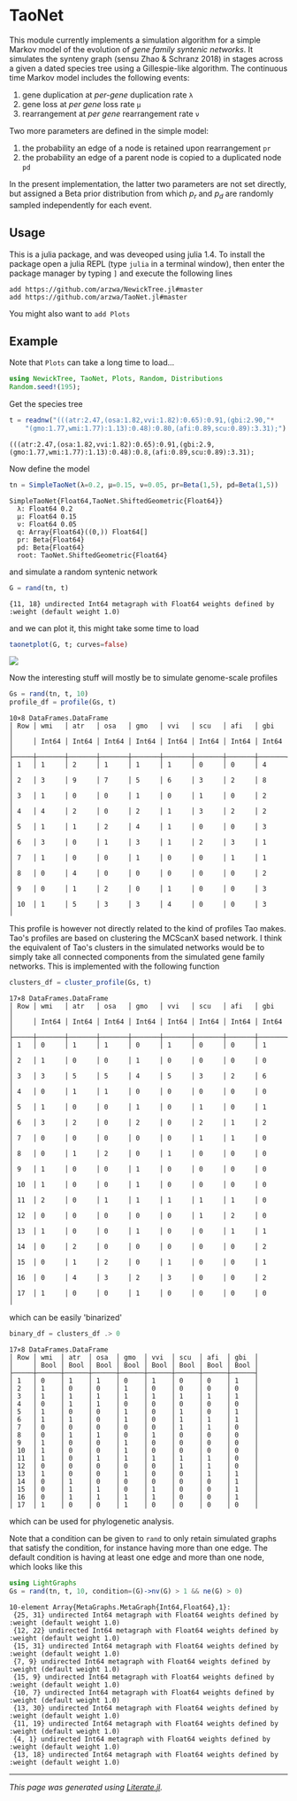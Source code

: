 # TaoNet

This module currently implements a simulation algorithm for a simple Markov model of the evolution of *gene family syntenic networks*. It simulates the synteny graph (sensu Zhao & Schranz 2018) in stages across a given a dated species tree using a Gillespie-like algorithm. The continuous time Markov model includes the following events:

1. gene duplication at *per-gene* duplication rate `λ`
2. gene loss at *per gene* loss rate `μ`
3. rearrangement at *per gene* rearrangement rate `ν`

Two more parameters are defined in the simple model:

1. the probability an edge of a node is retained upon rearrangement `pr`
2. the probability an edge of a parent node is copied to a duplicated node `pd`

In the present implementation, the latter two parameters are not set directly, but assigned a Beta prior distribution from which $p_r$ and $p_d$ are randomly sampled independently for each event.

## Usage

This is a julia package, and was deveoped using julia 1.4. To install the package open a julia REPL (type `julia` in a terminal window), then enter the package manager by typing `]` and execute the following lines

```
add https://github.com/arzwa/NewickTree.jl#master
add https://github.com/arzwa/TaoNet.jl#master
```

You might also want to `add Plots`

## Example
Note that `Plots` can take a long time to load...

```julia
using NewickTree, TaoNet, Plots, Random, Distributions
Random.seed!(195);
```

Get the species tree

```julia
t = readnw("(((atr:2.47,(osa:1.82,vvi:1.82):0.65):0.91,(gbi:2.90,"*
    "(gmo:1.77,wmi:1.77):1.13):0.48):0.80,(afi:0.89,scu:0.89):3.31);")
```
```
(((atr:2.47,(osa:1.82,vvi:1.82):0.65):0.91,(gbi:2.9,(gmo:1.77,wmi:1.77):1.13):0.48):0.8,(afi:0.89,scu:0.89):3.31);
```

Now define the model

```julia
tn = SimpleTaoNet(λ=0.2, μ=0.15, ν=0.05, pr=Beta(1,5), pd=Beta(1,5))
```
```
SimpleTaoNet{Float64,TaoNet.ShiftedGeometric{Float64}}
  λ: Float64 0.2
  μ: Float64 0.15
  ν: Float64 0.05
  q: Array{Float64}((0,)) Float64[]
  pr: Beta{Float64}
  pd: Beta{Float64}
  root: TaoNet.ShiftedGeometric{Float64}

```

and simulate a random syntenic network

```julia
G = rand(tn, t)
```
```
{11, 18} undirected Int64 metagraph with Float64 weights defined by :weight (default weight 1.0)
```

and we can plot it, this might take some time to load

```julia
taonetplot(G, t; curves=false)
```
![](1681295473.png)

Now the interesting stuff will mostly be to simulate genome-scale profiles

```julia
Gs = rand(tn, t, 10)
profile_df = profile(Gs, t)
```
```
10×8 DataFrames.DataFrame
│ Row │ wmi   │ atr   │ osa   │ gmo   │ vvi   │ scu   │ afi   │ gbi   │
│     │ Int64 │ Int64 │ Int64 │ Int64 │ Int64 │ Int64 │ Int64 │ Int64 │
├─────┼───────┼───────┼───────┼───────┼───────┼───────┼───────┼───────┤
│ 1   │ 1     │ 2     │ 1     │ 1     │ 1     │ 0     │ 0     │ 4     │
│ 2   │ 3     │ 9     │ 7     │ 5     │ 6     │ 3     │ 2     │ 8     │
│ 3   │ 1     │ 0     │ 0     │ 1     │ 0     │ 1     │ 0     │ 2     │
│ 4   │ 4     │ 2     │ 0     │ 2     │ 1     │ 3     │ 2     │ 2     │
│ 5   │ 1     │ 1     │ 2     │ 4     │ 1     │ 0     │ 0     │ 3     │
│ 6   │ 3     │ 0     │ 1     │ 3     │ 1     │ 2     │ 3     │ 1     │
│ 7   │ 1     │ 0     │ 0     │ 1     │ 0     │ 0     │ 1     │ 1     │
│ 8   │ 0     │ 4     │ 0     │ 0     │ 0     │ 0     │ 0     │ 2     │
│ 9   │ 0     │ 1     │ 2     │ 0     │ 1     │ 0     │ 0     │ 3     │
│ 10  │ 1     │ 5     │ 3     │ 3     │ 4     │ 0     │ 0     │ 3     │
```

This profile is however not directly related to the kind of profiles Tao makes. Tao's profiles are based on clustering the MCScanX based network. I think the equivalent of Tao's clusters in the simulated networks would be to simply take all connected components from the simulated gene family networks. This is implemented with the following function

```julia
clusters_df = cluster_profile(Gs, t)
```
```
17×8 DataFrames.DataFrame
│ Row │ wmi   │ atr   │ osa   │ gmo   │ vvi   │ scu   │ afi   │ gbi   │
│     │ Int64 │ Int64 │ Int64 │ Int64 │ Int64 │ Int64 │ Int64 │ Int64 │
├─────┼───────┼───────┼───────┼───────┼───────┼───────┼───────┼───────┤
│ 1   │ 0     │ 1     │ 1     │ 0     │ 1     │ 0     │ 0     │ 1     │
│ 2   │ 1     │ 0     │ 0     │ 1     │ 0     │ 0     │ 0     │ 0     │
│ 3   │ 3     │ 5     │ 5     │ 4     │ 5     │ 3     │ 2     │ 6     │
│ 4   │ 0     │ 1     │ 1     │ 0     │ 0     │ 0     │ 0     │ 0     │
│ 5   │ 1     │ 0     │ 0     │ 1     │ 0     │ 1     │ 0     │ 1     │
│ 6   │ 3     │ 2     │ 0     │ 2     │ 0     │ 2     │ 1     │ 2     │
│ 7   │ 0     │ 0     │ 0     │ 0     │ 0     │ 1     │ 1     │ 0     │
│ 8   │ 0     │ 1     │ 2     │ 0     │ 1     │ 0     │ 0     │ 0     │
│ 9   │ 1     │ 0     │ 0     │ 1     │ 0     │ 0     │ 0     │ 0     │
│ 10  │ 1     │ 0     │ 0     │ 1     │ 0     │ 0     │ 0     │ 0     │
│ 11  │ 2     │ 0     │ 1     │ 1     │ 1     │ 1     │ 1     │ 0     │
│ 12  │ 0     │ 0     │ 0     │ 0     │ 0     │ 1     │ 2     │ 0     │
│ 13  │ 1     │ 0     │ 0     │ 1     │ 0     │ 0     │ 1     │ 1     │
│ 14  │ 0     │ 2     │ 0     │ 0     │ 0     │ 0     │ 0     │ 2     │
│ 15  │ 0     │ 1     │ 2     │ 0     │ 1     │ 0     │ 0     │ 1     │
│ 16  │ 0     │ 4     │ 3     │ 2     │ 3     │ 0     │ 0     │ 2     │
│ 17  │ 1     │ 0     │ 0     │ 1     │ 0     │ 0     │ 0     │ 0     │
```

which can be easily 'binarized'

```julia
binary_df = clusters_df .> 0
```
```
17×8 DataFrames.DataFrame
│ Row │ wmi  │ atr  │ osa  │ gmo  │ vvi  │ scu  │ afi  │ gbi  │
│     │ Bool │ Bool │ Bool │ Bool │ Bool │ Bool │ Bool │ Bool │
├─────┼──────┼──────┼──────┼──────┼──────┼──────┼──────┼──────┤
│ 1   │ 0    │ 1    │ 1    │ 0    │ 1    │ 0    │ 0    │ 1    │
│ 2   │ 1    │ 0    │ 0    │ 1    │ 0    │ 0    │ 0    │ 0    │
│ 3   │ 1    │ 1    │ 1    │ 1    │ 1    │ 1    │ 1    │ 1    │
│ 4   │ 0    │ 1    │ 1    │ 0    │ 0    │ 0    │ 0    │ 0    │
│ 5   │ 1    │ 0    │ 0    │ 1    │ 0    │ 1    │ 0    │ 1    │
│ 6   │ 1    │ 1    │ 0    │ 1    │ 0    │ 1    │ 1    │ 1    │
│ 7   │ 0    │ 0    │ 0    │ 0    │ 0    │ 1    │ 1    │ 0    │
│ 8   │ 0    │ 1    │ 1    │ 0    │ 1    │ 0    │ 0    │ 0    │
│ 9   │ 1    │ 0    │ 0    │ 1    │ 0    │ 0    │ 0    │ 0    │
│ 10  │ 1    │ 0    │ 0    │ 1    │ 0    │ 0    │ 0    │ 0    │
│ 11  │ 1    │ 0    │ 1    │ 1    │ 1    │ 1    │ 1    │ 0    │
│ 12  │ 0    │ 0    │ 0    │ 0    │ 0    │ 1    │ 1    │ 0    │
│ 13  │ 1    │ 0    │ 0    │ 1    │ 0    │ 0    │ 1    │ 1    │
│ 14  │ 0    │ 1    │ 0    │ 0    │ 0    │ 0    │ 0    │ 1    │
│ 15  │ 0    │ 1    │ 1    │ 0    │ 1    │ 0    │ 0    │ 1    │
│ 16  │ 0    │ 1    │ 1    │ 1    │ 1    │ 0    │ 0    │ 1    │
│ 17  │ 1    │ 0    │ 0    │ 1    │ 0    │ 0    │ 0    │ 0    │
```

which can be used for phylogenetic analysis.

Note that a condition can be given to `rand` to only retain simulated graphs that satisfy the condition, for instance having more than one edge. The default condition is having at least one edge and more than one node, which looks like this

```julia
using LightGraphs
Gs = rand(tn, t, 10, condition=(G)->nv(G) > 1 && ne(G) > 0)
```
```
10-element Array{MetaGraphs.MetaGraph{Int64,Float64},1}:
 {25, 31} undirected Int64 metagraph with Float64 weights defined by :weight (default weight 1.0)
 {12, 22} undirected Int64 metagraph with Float64 weights defined by :weight (default weight 1.0)
 {15, 31} undirected Int64 metagraph with Float64 weights defined by :weight (default weight 1.0)
 {7, 9} undirected Int64 metagraph with Float64 weights defined by :weight (default weight 1.0)
 {15, 9} undirected Int64 metagraph with Float64 weights defined by :weight (default weight 1.0)
 {10, 7} undirected Int64 metagraph with Float64 weights defined by :weight (default weight 1.0)
 {13, 30} undirected Int64 metagraph with Float64 weights defined by :weight (default weight 1.0)
 {11, 19} undirected Int64 metagraph with Float64 weights defined by :weight (default weight 1.0)
 {4, 1} undirected Int64 metagraph with Float64 weights defined by :weight (default weight 1.0)
 {13, 18} undirected Int64 metagraph with Float64 weights defined by :weight (default weight 1.0)
```

---

*This page was generated using [Literate.jl](https://github.com/fredrikekre/Literate.jl).*
